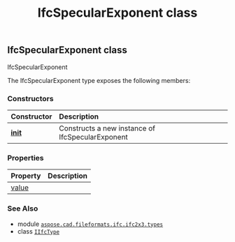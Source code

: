 ﻿---
title: IfcSpecularExponent class
second_title: Aspose.CAD for Python via .NET API References
description: 
type: docs
weight: 1300
url: /python-net/aspose.cad.fileformats.ifc.ifc2x3.types/ifcspecularexponent/
is_root: false
---

## IfcSpecularExponent class

IfcSpecularExponent



The IfcSpecularExponent type exposes the following members:

### Constructors
| Constructor | Description |
| :- | :- |
| [__init__](/cad/python-net/aspose.cad.fileformats.ifc.ifc2x3.types/ifcspecularexponent/__init__/#) | Constructs a new instance of IfcSpecularExponent |


### Properties
| Property | Description |
| :- | :- |
| [value](/cad/python-net/aspose.cad.fileformats.ifc.ifc2x3.types/ifcspecularexponent/value) |  |



### See Also
* module [`aspose.cad.fileformats.ifc.ifc2x3.types`](..)
* class [`IIfcType`](/cad/python-net/aspose.cad.fileformats.ifc/iifctype)
